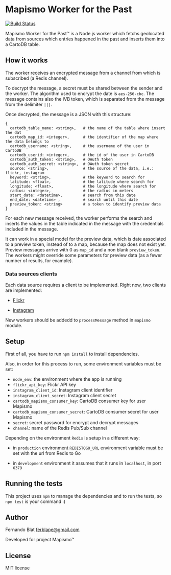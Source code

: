 # Mapismo Worker for the Past

[![Build Status](https://secure.travis-ci.org/ferblape/mapismo-worker-past.png?branch=master)](http://travis-ci.org/ferblape/mapismo-worker-past)

Mapismo Worker for the Past™ is a Node.js worker which fetchs geolocated data from sources which entries happened in the past and inserts them into a CartoDB table.

## How it works

The worker receives an encrypted message from a channel from which is subscribed (a Redis channel).

To decrypt the message, a secret must be shared between the sender and the worker. The algorithm used to encrypt the date is `aes-256-cbc`. The message contains also the IVB token, which is separated from the message from the delimiter `|||`.

Once decrypted, the message is a JSON with this structure:

````
{
  cartodb_table_name: <string>,   # the name of the table where insert the dat
  cartodb_map_id: <integer>,      # the identifier of the map where the data belongs to
  cartodb_username: <string>,     # the username of the user in CartoDB
  cartodb_userid: <integer>,      # the id of the user in CartoDB
  cartodb_auth_token: <string>,   # OAuth token
  cartodb_auth_secret: <string>,  # OAuth token secret
  source: <string>,               # the source of the data, i.e.: flickr, instagram
  keyword: <string>,              # the keyword to search for
  latitude: <float>,              # the latitude where search for
  longitude: <float>,             # the longitude where search for
  radius: <integer>,              # the radius in meters
  start_date: <datetime>,         # search from this date
  end_date: <datetime> ,          # search until this date
  preview_token: <string>         # a token to identify preview data
}
````

For each new message received, the worker performs the search and inserts the values in the table indicated in the message with the credentials included in the message.

It can work in a special model for the preview data, which is date associated to a preview token, instead of to a map, because the map does not exist yet. Preview messages arrive with 0 as `map_id` and a non blank `preview_token`. The workers might override some parameters for preview data (as a fewer number of results, for example).

### Data sources clients

Each data source requires a client to be implemented. Right now, two clients are implemented:

- [Flickr](http://flickr.com)

- [Instagram](http://instagram.com)

New workers should be addedd to `processMessage` method in `mapismo` module.


## Setup

First of all, you have to run `npm install` to install dependencies.

Also, in order for this process to run, some environment variables must be set:

  - `node_env`: the environment where the app is running
  - `flickr_api_key`: Flickr API key
  - `instagram_client_id`: Instagram client identifier
  - `instagram_client_secret`: Instagram client secret
  - `cartodb_mapismo_consumer_key`: CartoDB consumer key for user Mapismo
  - `cartodb_mapismo_consumer_secret`: CartoDB consumer secret for user Mapismo
  - `secret`: secret password for encrypt and decrypt messages
  - `channel`: name of the Redis Pub/Sub channel

Depending on the environment `Redis` is setup in a different way:

  - in `production` environment `REDISTOGO_URL` environment variable must be set with the url from Redis to Go

  - in `development` environment it assumes that it runs in `localhost`, in port `6379`

## Running the tests

This project uses `npm` to manage the dependencies and to run the tests, so `npm test` is your command :)

## Author

Fernando Blat <ferblape@gmail.com>

Developed for project Mapismo™

## License

MIT license